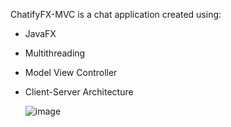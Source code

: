 ChatifyFX-MVC is a chat application created using:

- JavaFX
- Multithreading
- Model View Controller
- Client-Server Architecture 

  ![image](https://github.com/KarimZoPr0/ChatifyFX-MVC/assets/58335539/52d7f7c5-1c22-412e-91de-9d24e07a3a2f)


  
